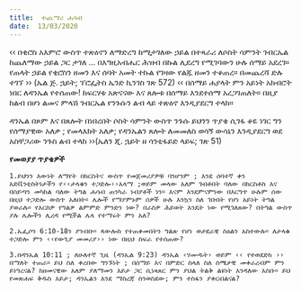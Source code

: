 ```yaml
---
title:  ተጨማሪ ሐሳብ
date:  13/03/2020
---
```


‹‹ በቂሮስ አእምሮ ውስጥ ተጽዕኖን ለማድረግ ከሚታገለው ኃይል በተጻራሪ ለሶስት ሳምንት ገብርኤል ከጨለማው ኃይል ጋር ታገለ … በእግዚአብሔር ሕዝብ በኩል ሊደረግ የሚገባውን ሁሉ ሰማይ አደረገ። የጠላት ኃይል የቂሮስን ዘመን እና ሰባት አመት ተኩል የገዛው የልጁ ዘመን ተቆጠረ። በመጨረሻ ድሉ ተገኘ ›› (ኤል ጅ. ኋይት; ፕሮፌትስ ኤንድ ኪንገስ ገጽ 572) ‹‹ በሰማይ ሐያላት ምን አይነት አክብሮት ነበር ለዳንኤል የተሰጠው! ከፍርሃቱ አጽናናው እና ጸሎቱ በሰማይ እንደተሰማ አረጋገጠለት። በዚያ ከልብ በሆነ ልመና ምላሽ ገብርኤል የንጉሱን ልብ ላይ ተጽዕኖ እንዲያደርግ ተላከ።

ዳንኤል በጾም እና በጸሎት በነበረበት ሶስት ሳምንት ውስጥ ንጉሱ ይህንን ጥያቄ ሲገፋ ቆዬ ነገር ግን የሰማያዊው አለቃ ; የመላእክት አለቃ; የዳንኤልን ጸሎት ለመመለስ ወሳኝ ውሳኔን እንዲያደርግ ወደ አስቸጋሪው ንጉስ ልብ ተላከ ››(ኤለን ጂ. ኋይት ዘ ሳንቲፋይድ ላይፍ; ገጽ 51)

**የመወያያ ጥያቄዎች**

`1.ይህንን እውነት ለማየት በክርስትና ውስጥ የመጀመሪያዎቹ ባንሆንም ; እንደ ሰባተኛ ቀን አድቬንቲስትነታችን የ‹‹ታላቁን ተጋድሎ››አላማ ;ወይም መላው አለም ገብቶበት ባለው በክርስቶስ እና በሰይጣን መካከል ባለው ትግል ሐሳብ ጠንካራ ነብያቶች ነን። እናም እንደምናምነው በእርግጥ ሁሉም ሰው በዚህ ተጋድሎ ውስጥ አለበት። ሌሎች የማያምኑም ሰዎች ሁሉ እንኳን ስለ ገቡበት የሆነ አይነት ትግል ያወራሉ። የእርስዎ የግልዎ ልምምድ ምንድን ነው? በራስዎ ሕይወት እንዴት ነው የሚገለጸው? በትግል ውስጥ ያሉ ሌሎችን ሊረዳ የሚችል ሌላ የተማሩት ምን አለ?`

`2.ኤፌሶን 6:10-18ን ያንብቡ። ጳውሎስ የተጠቀመበትን ግልጽ የሆነ ወታደራዊ ስዕልን አስተውሉ። ለታላቁ ተጋድሎ ምን ‹‹የውጊያ መመሪያ›› ነው በዚህ ስፍራ የተሰጠው?`

`3.በዳንኤል 10:11 ; ለሁለተኛ ጊዜ (ዳንኤል 9:23) ዳንኤል ‹ሃሙዱት› ወይም ‹‹ የተወደድክ ›› በማለት ተጠራ። ይህ ስለ ቀረበው ግንኙነት ; በሰማይ እና በምድር ስላለ ስለ ስሜታዊ መቀራረብም ምን ይነግረናል? ከዘመናዊው አለም ያለማመን እይታ ጋር ሲነጻጸር ምን ያህል ትልቅ ልዩነት እንዳለው አስቡ። ይህ የመጽሐፍ ቅዱስ እይታ; ዳንኤልን እንደ ማስረጃ ስንወስደው; ምን ተስፋን ያቀርብልናል?      `